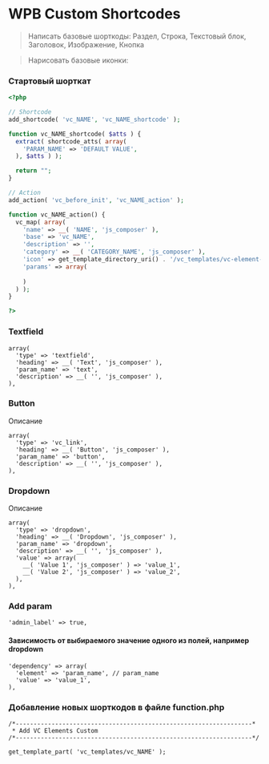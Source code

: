 # WPB Custom Shortcodes

> Написать базовые шорткоды:
Раздел,
Строка,
Текстовый блок,
Заголовок,
Изображение,
Кнопка

> Нарисовать базовые иконки:

### Стартовый шорткат
``` php
<?php

// Shortcode
add_shortcode( 'vc_NAME', 'vc_NAME_shortcode' );

function vc_NAME_shortcode( $atts ) {
  extract( shortcode_atts( array(
    'PARAM_NAME' => 'DEFAULT VALUE',
  ), $atts ) );

  return "";
}

// Action
add_action( 'vc_before_init', 'vc_NAME_action' );

function vc_NAME_action() {
  vc_map( array(
    'name' => __( 'NAME', 'js_composer' ),
    'base' => 'vc_NAME',
    'description' => '',
    'category' => __( 'CATEGORY_NAME', 'js_composer' ),
    'icon' => get_template_directory_uri() . '/vc_templates/vc-element-icons/element-icon-_NAME.svg',
    'params' => array(
    
    )
  ) );
}

?>
```

### Textfield
```
array(
  'type' => 'textfield',
  'heading' => __( 'Text', 'js_composer' ),
  'param_name' => 'text',
  'description' => __( '', 'js_composer' ),
),
```

### Button 
Описание
```
array(
  'type' => 'vc_link',
  'heading' => __( 'Button', 'js_composer' ),
  'param_name' => 'button',
  'description' => __( '', 'js_composer' ),
),
```

### Dropdown
Описание
```
array(
  'type' => 'dropdown',
  'heading' => __( 'Dropdown', 'js_composer' ),
  'param_name' => 'dropdown',
  'description' => __( '', 'js_composer' ),
  'value' => array(
    __( 'Value 1', 'js_composer' ) => 'value_1',
    __( 'Value 2', 'js_composer' ) => 'value_2',
  ),
),
```

### Add param 
```
'admin_label' => true,
```

#### Зависимость от выбираемого значение одного из полей, например dropdown
```
'dependency' => array(
  'element' => 'param_name', // param_name
  'value' => 'value_1',
),
```

### Добавление новых шорткодов в файле function.php
```
/*------------------------------------------------------------------*
 * Add VC Elements Custom
/*------------------------------------------------------------------*/

get_template_part( 'vc_templates/vc_NAME' );
```